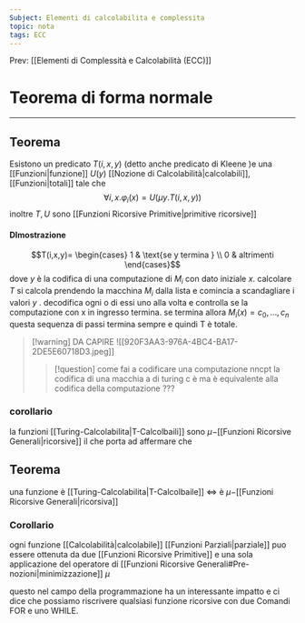 ```yaml
---
Subject: Elementi di calcolabilita e complessita
topic: nota
tags: ECC
---
```


Prev: [[Elementi di Complessità e Calcolabilità (ECC)]]

# Teorema di forma normale
---
## Teorema
Esistono un predicato $T(i,x,y)$ (detto anche predicato di Kleene )e una [[Funzioni|funzione]] $U(y)$ [[Nozione di Calcolabilità|calcolabili]], [[Funzioni|totali]]  tale che $$\forall i,x.\varphi_i(x) = U(\mu y.T(i,x,y))$$
inoltre $T,U$ sono  [[Funzioni Ricorsive Primitive|primitive ricorsive]]
#### DImostrazione
$$T(i,x,y)= 
\begin{cases} 
1 & \text{se y termina } \\
0 & altrimenti
\end{cases}$$
dove $y$ è la codifica di una computazione di $M_i$ con dato iniziale $x$. calcolare $T$ si calcola prendendo la macchina $M_i$ dalla lista e comincia a scandagliare i valori $y$ . decodifica ogni o di essi uno alla volta e controlla se la computazione con x in ingresso termina. se termina allora 
$M_i(x) = c_0,\dots,c_n$ questa sequenza di passi termina sempre e quindi T è totale. 

>[!warning] DA CAPIRE
>![[920F3AA3-976A-4BC4-BA17-2DE5E60718D3.jpeg]]
>>[!question] come fai  a codificare una computazione nncpt 
>>la codifica di una macchia a di turing c è ma è equivalente alla codifica della computazione ??? 

### corollario
la funzioni [[Turing-Calcolabilita|T-Calcolbaili]] sono $\mu-$[[Funzioni Ricorsive Generali|ricorsive]]
il che porta ad affermare che
## Teorema
una funzione è [[Turing-Calcolabilita|T-Calcolbaile]] $\iff$ è  $\mu-$[[Funzioni Ricorsive Generali|ricorsiva]] 

### Corollario
ogni funzione [[Calcolabilità|calcolabile]] [[Funzioni Parziali|parziale]] puo essere ottenuta da due [[Funzioni Ricorsive Primitive]] e una sola applicazione del operatore  di [[Funzioni Ricorsive Generali#Pre-nozioni|minimizzazione]] $\mu$ 

questo nel campo della programmazione ha un interessante impatto e ci dice che possiamo riscrivere qualsiasi funzione ricorsive con due Comandi FOR e uno WHILE.



